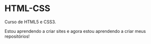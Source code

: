 # HTML-CSS
 Curso de HTML5 e CSS3.

Estou aprendendo a criar sites e agora estou aprendendo a criar meus repositórios!